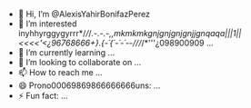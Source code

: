 - 👋 Hi, I’m @AlexisYahirBonifazPerez
- 👀 I’m interested inyhhyrggygyrrr*/*/*/*.-.-.-,,mkmkmkgnjgnjgnjgnjjgnqaqa|||1||<<<<'<¿96768666+}.{-´{´-´-´--///*/*'''¿098900909 ...
- 🌱 I’m currently learning ...
- 💞️ I’m looking to collaborate on ...
- 📫 How to reach me ...
- 😄 Prono00069869866666666uns: ...
- ⚡ Fun fact: ...

<!---
AlexisYahirBonifazPerez/AlexisYahirBonifazPerez is a ✨ special ✨ repository because its `README.md` (this file) appears on your GitHub profile.
You can click the Preview link to take a look at your changes.
--->
